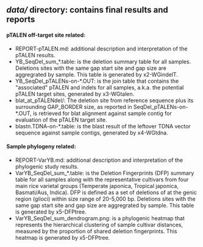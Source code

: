 ## *data/* directory: contains final results and reports
#### pTALEN off-target site related:
* REPORT-pTALEN.md: additional description and interpretation of the pTALEN results. 
* YB_SeqDel_sum_\*.table: is the deletion summary table for all samples. Deletions sites with the same gap start site and gap size are aggregrated by sample. This table is generated by x2-WGindelT.
* YB_SeqDel_pTALENs-on-\*.OUT: is the join table that contains the "associated" pTALEN and indels for all samples, a.k.a. the potential pTALEN target sites, generated by x3-WGtalen.
* blat_at_pTALENdel/: The deletion site from reference sequence plus its surrounding GAP_BORDER size, as reported in SeqDel_pTALENs-on-*.OUT, is retrieved for blat alignment against sample contig for evaluation of the pTALEN target site.
* blastn.TDNA-on-\*.table: is the blast result of the leftover TDNA vector sequence against sample contigs, generated by x4-WGtdna.

#### Sample phylogeny related: 
* REPORT-VarYB.md: additional description and interpretation of the phylogenic study results. 
* VarYB_SeqDel_sum_\*.table: is the Deletion Fingerprints (DFP) summary table for all samples along with the representative cultivars from four main rice varietal groups (Temperate japonica, Tropical japonica, Basmati/Aus, Indica). DFP is defined as a set of deletions of at the genic region (giloci) within size range of 20-5,000 bp. Deletions sites with the same gap start site and gap size are aggregrated by sample. This table is generated by x5-DFPtree.
* VarYB_SeqDel_sum_dendrogram.png: is a phylogenic heatmap that represents the hierarchical clustering of sample cultivar distances, measured by the proportion of shared deletion fingerprints. This heatmap is generated by x5-DFPtree.
